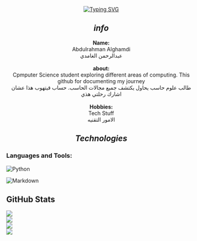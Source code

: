 <div align="center">
     
[![Typing SVG](https://readme-typing-svg.demolab.com?font=Pixelify+Sans&size=37&duration=4960&pause=1000&color=FFFFFF&multiline=true&width=435&lines=welcome+to+my+github+%3C3)](https://git.io/typing-svg)
## *info*



**Name:**
<br>
Abdulrahman Alghamdi
<br>
عبدالرحمن الغامدي
<br>
<br>
**about:** 
<br>
Cpmputer Science student exploring different areas of computing. This github for documenting my journey
<br>
طالب علوم حاسب يحاول يكتشف جميع مجالات الحاسب. حساب قيتهوب هذا عشان اشارك رحلتي هذي
<br>
<br>
**Hobbies:**
<br>
Tech Stuff
<br>
الامور التقنيه
</center>

## ***Technologies***

<h3 align="left">Languages and Tools:</h3>

<div align = "left">

![Python](https://img.shields.io/badge/python-306998?style=flat&logo=python&logoColor=white)

![Markdown](https://img.shields.io/badge/markdown-%23000000.svg?style=for-the-badge&logo=markdown&logoColor=white)
</left>

## **GitHub Stats**

![](https://github-readme-stats.vercel.app/api?username=humanBeing707&theme=onedark&hide_border=true&include_all_commits=false&count_private=true)<br/>
![](https://nirzak-streak-stats.vercel.app/?user=humanBeing707&theme=dracula&hide_border=true)<br/>
![](https://github-readme-stats.vercel.app/api?username=NON_EXISTENT_USER&theme=tokyonight&hide_border=true&include_all_commits=false&count_private=true)<br/>
![](https://nirzak-streak-stats.vercel.app/?user=nonexistent_user&theme=dracula&hide_border=true)<br/>